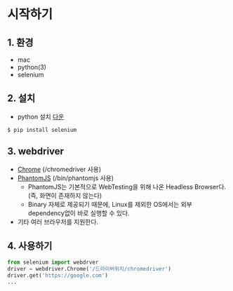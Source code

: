 # 시작하기
## 1. 환경
- mac
- python(3)
- selenium
## 2. 설치
- python 설치 [다운](https://www.python.org/downloads/)
```
$ pip install selenium
```
## 3. webdriver
- [Chrome](https://sites.google.com/a/chromium.org/chromedriver/downloads) (/chromedriver 사용)
- [PhantomJS](http://phantomjs.org/download.html) (/bin/phantomjs 사용)
    - PhantomJS는 기본적으로 WebTesting을 위해 나온 Headless Browser다.(즉, 화면이 존재하지 않는다)
    - Binary 자체로 제공되기 때문에, Linux를 제외한 OS에서는 외부 dependency없이 바로 실행할 수 있다.
- 기타 여러 브라우저를 지원한다.
## 4. 사용하기
```python
from selenium import webdrver
driver = webdriver.Chrome('/드라이버위치/chromedriver')
driver.get('https://google.com')
...
```